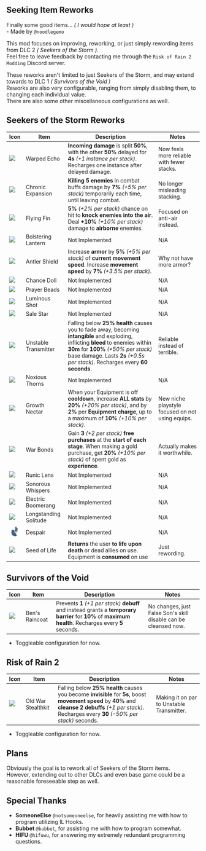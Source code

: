 ## Seeking Item Reworks

Finally some good items... _( I would hope at least )_<br> - Made by ``@noodlegemo``

This mod focuses on improving, reworking, or just simply rewording items from DLC 2 _( Seekers of the Storm )_.
<br>Feel free to leave feedback by contacting me through the ``Risk of Rain 2 Modding`` Discord server.

These reworks aren't limited to just Seekers of the Storm, and may extend towards to DLC 1 _( Survivors of the Void )_<br>Reworks are also very configurable, ranging from simply disabling them, to changing each individual value. <br>There are also some other miscellaneous configurations as well.

## Seekers of the Storm Reworks
| Icon | Item | Description | Notes |
|-|-|------|-|
|![](https://static.wikia.nocookie.net/riskofrain2_gamepedia_en/images/3/3e/Warped_Echo.png/revision/latest/scale-to-width-down/33?cb=20240828192226)|Warped Echo|**Incoming damage** is split **50%**, with the other **50%** delayed for **4s** _(+1 instance per stack)_. Recharges one instance after delayed damage.|Now feels more reliable with fewer stacks.|
|![](https://static.wikia.nocookie.net/riskofrain2_gamepedia_en/images/d/d0/Chronic_Expansion.png/revision/latest/scale-to-width-down/33?cb=20240828192616)|Chronic Expansion|**Killing 5 enemies** in combat buffs damage by **7%** _(+5% per stack)_ temporarily each time, until leaving combat.|No longer misleading stacking.|
|![](https://static.wikia.nocookie.net/riskofrain2_gamepedia_en/images/d/d0/Knockback_Fin.png/revision/latest/scale-to-width-down/33?cb=20240828192744)|Flying Fin|**5%** _(+2% per stack)_ chance on hit to **knock enemies into the air**. Deal **+10%** _(+10% per stack)_ damage to **airborne** enemies.|Focused on anti-air instead.|
|![](https://static.wikia.nocookie.net/riskofrain2_gamepedia_en/images/5/50/Bolstering_Lantern.png/revision/latest/scale-to-width-down/33?cb=20240828192831)|Bolstering Lantern|Not Implemented|N/A|
|![](https://static.wikia.nocookie.net/riskofrain2_gamepedia_en/images/f/f6/Antler_Shield.png/revision/latest/scale-to-width-down/33?cb=20240828193005)|Antler Shield|Increase **armor** by **5%** _(+5% per stack)_ of **current movement speed**. Increase **movement speed** by **7%** _(+3.5% per stack)_.|Why not have more armor?|
|![](https://static.wikia.nocookie.net/riskofrain2_gamepedia_en/images/e/e5/Chance_Doll.png/revision/latest/scale-to-width-down/33?cb=20240828192258)|Chance Doll|Not Implemented|N/A|
|![](https://static.wikia.nocookie.net/riskofrain2_gamepedia_en/images/3/36/Prayer_Beads.png/revision/latest/scale-to-width-down/33?cb=20240828192333)|Prayer Beads|Not Implemented|N/A|
|![](https://static.wikia.nocookie.net/riskofrain2_gamepedia_en/images/2/25/Luminous_Shot.png/revision/latest/scale-to-width-down/33?cb=20240828192722)|Luminous Shot|Not Implemented|N/A|
|![](https://static.wikia.nocookie.net/riskofrain2_gamepedia_en/images/e/e1/Sale_Star.png/revision/latest/scale-to-width-down/33?cb=20240828192850)|Sale Star|Not Implemented|N/A|
|![](https://static.wikia.nocookie.net/riskofrain2_gamepedia_en/images/e/e0/Unstable_Transmitter.png/revision/latest/scale-to-width-down/33?cb=20240828193252)|Unstable Transmitter|Falling below **25% health** causes you to fade away, becoming **intangible** and exploding, inflicting **bleed** to enemies within **30m** for **100%** _(+50% per stack)_ base damage. Lasts **2s** _(+0.5s per stack)_. Recharges every **60 seconds**.|Reliable instead of terrible.|
|![](https://static.wikia.nocookie.net/riskofrain2_gamepedia_en/images/4/4b/Noxious_Thorn.png/revision/latest/scale-to-width-down/33?cb=20240828193330)|Noxious Thorns|Not Implemented|N/A|
|![](https://static.wikia.nocookie.net/riskofrain2_gamepedia_en/images/8/8e/Growth_Nectar.png/revision/latest/scale-to-width-down/33?cb=20240828192126)|Growth Nectar|When your Equipment is off **cooldown**, increase **ALL stats** by **20%** _(+20% per stack)_, and by **2%** per **Equipment charge**, up to a maximum of **10%** _(+10% per stack)_.|New niche playstyle focused on not using equips.|
|![](https://static.wikia.nocookie.net/riskofrain2_gamepedia_en/images/7/75/War_Bonds.png/revision/latest/scale-to-width-down/33?cb=20240828192539)|War Bonds|Gain **3** _(+2 per stack)_ **free purchases** at the **start of each stage**. When making a gold purchase, get **20%** _(+10% per stack)_ of spent gold as **experience**.|Actually makes it worthwhile.|
|![](https://static.wikia.nocookie.net/riskofrain2_gamepedia_en/images/d/d3/Runic_Lens.png/revision/latest/scale-to-width-down/33?cb=20240828192929)|Runic Lens|Not Implemented|N/A|
|![](https://static.wikia.nocookie.net/riskofrain2_gamepedia_en/images/b/be/Sonorous_Whispers.png/revision/latest/scale-to-width-down/33?cb=20240828193034)|Sonorous Whispers|Not Implemented|N/A|
|![](https://static.wikia.nocookie.net/riskofrain2_gamepedia_en/images/8/8d/Electric_Boomerang.png/revision/latest/scale-to-width-down/33?cb=20240828193057)|Electric Boomerang|Not Implemented|N/A|
|![](https://static.wikia.nocookie.net/riskofrain2_gamepedia_en/images/8/8b/Longstanding_Solitude.png/revision/latest/scale-to-width-down/33?cb=20240828181518)|Longstanding Solitude|Not Implemented|N/A|
|![](https://github.com/elementGEMO/SeekingItemReworks/blob/master/MarkdownVisuals/NewLunarDownside.png?raw=true)|Despair|Not Implemented|N/A|
|![](https://static.wikia.nocookie.net/riskofrain2_gamepedia_en/images/9/9e/Seed_of_Life.png/revision/latest/scale-to-width-down/33?cb=20240828191958)|Seed of Life|**Returns** the user **to life upon death** or dead allies on use. Equipment is **consumed** on use|Just rewording.|

## Survivors of the Void
| Icon | Item | Description | Notes |
|-|-|------|-|
|![](https://static.wikia.nocookie.net/riskofrain2_gamepedia_en/images/2/25/Ben%27s_Raincoat.png/revision/latest/scale-to-width-down/33?cb=20220302043224)|Ben's Raincoat|Prevents **1** _(+1 per stack)_ **debuff** and instead grants a **temporary barrier** for **10%** of **maximum health**. Recharges every **5** seconds.|No changes, just False Son's skill disable can be cleansed now.|

- Toggleable configuration for now.

## Risk of Rain 2
| Icon | Item | Description | Notes |
|-|-|------|-|
|![](https://static.wikia.nocookie.net/riskofrain2_gamepedia_en/images/2/2c/Old_War_Stealthkit.png/revision/latest/scale-to-width-down/33?cb=20200129193125)|Old War Stealthkit|Falling below **25% health** causes you become **invisible** for **5s**, boost **movement speed** by **40%** and **cleanse 2 debuffs** _(+1 per stack)_. Recharges every **30** _(-50% per stack)_ seconds.|Making it on par to Unstable Transmitter.|

- Toggleable configuration for now.

## Plans

Obviously the goal is to rework all of Seekers of the Storm items.
<br>However, extending out to other DLCs and even base game could be a reasonable foreseeable step as well.

## Special Thanks
- **SomeoneElse** ``@notsomeoneelse``, for heavily assisting me with how to program utilizing IL Hooks.
- **Bubbet** ``@bubbet``, for assisting me with how to program somewhat.
- **HIFU** ``@hifuwu``, for answering my extremely redundant programming questions.
